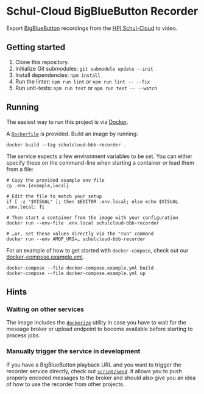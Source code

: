 # Schul-Cloud BigBlueButton Recorder

Export [BigBlueButton](https://github.com/bigbluebutton/bigbluebutton) recordings from the [HPI Schul-Cloud](https://github.com/schul-cloud) to video.

## Getting started

1. Clone this repository.
2. Initialize Git submodules: `git submodule update --init`
3. Install dependencies: `npm install`
4. Run the linter: `npm run lint` or `npm run lint -- --fix`
5. Run unit-tests: `npm run test` or `npm run test -- --watch`

## Running

The easiest way to run this project is via [Docker](https://www.docker.com/).

A [`Dockerfile`](./Dockerfile) is provided. Build an image by running:

```shell
docker build --tag schulcloud-bbb-recorder .
```

The service expects a few environment variables to be set. You can either specify these on the command-line when starting a container or load them from a file:

```shell
# Copy the provided example env file
cp .env.{example,local}

# Edit the file to match your setup
if [ -z "$VISUAL" ]; then $EDITOR .env.local; else echo $VISUAL .env.local; fi

# Then start a container from the image with your configuration
docker run --env-file .env.local schulcloud-bbb-recorder

# …or, set these values directly via the "run" command
docker run --env AMQP_URI=… schulcloud-bbb-recorder
```

For an example of how to get started with `docker-compose`, check out our [docker-compose.example.yml](./docker-compose.example.yml).

```shell
docker-compose --file docker-compose.example.yml build
docker-compose --file docker-compose.example.yml up
```

## Hints

### Waiting on other services

The image includes the [`dockerize`](https://github.com/jwilder/dockerize) utility in case you have to wait for the message broker or upload endpoint to become available before starting to process jobs.

### Manually trigger the service in development

If you have a BigBlueButton playback URL and you want to trigger the recorder service directly, check out [`script/send`](./script/send). It allows you to push properly encoded messages to the broker and should also give you an idea of how to use the recorder from other projects.
